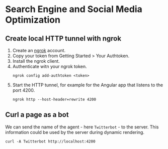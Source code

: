 # Search Engine and Social Media Optimization

## Create local HTTP tunnel with ngrok

1. Create an [ngrok] account.
2. Copy your token from Getting Started > Your Authtoken.
3. Install the ngrok client.
4. Authenticate witn your ngrok token.
    ```console
    ngrok config add-authtoken <token>
    ```
5. Start the HTTP tunnel, for example for the Angular app that listens to the port 4200.
    ```console
    ngrok http --host-header=rewrite 4200
    ```

## Curl a page as a bot

We can send the name of the agent - here `Twitterbot` - to the server. This information could be
used by the server during dynamic rendering.

```console
curl -A Twitterbot http://localhost:4200
```

<!-- Links -->

[ngrok]: https://ngrok.com/